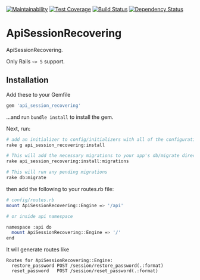 [![Maintainability](https://api.codeclimate.com/v1/badges/febb3376c6586f609650/maintainability)](https://codeclimate.com/github/DmytroStepaniuk/api_session_recovering/maintainability)
[![Test Coverage](https://api.codeclimate.com/v1/badges/febb3376c6586f609650/test_coverage)](https://codeclimate.com/github/DmytroStepaniuk/api_session_recovering/test_coverage)
[![Build Status](https://travis-ci.org/DmytroStepaniuk/api_session_recovering.svg?branch=master)](https://travis-ci.org/DmytroStepaniuk/api_session_recovering)
[![Dependency Status](https://gemnasium.com/badges/github.com/DmytroStepaniuk/api_session_recovering.svg)](https://gemnasium.com/github.com/DmytroStepaniuk/api_session_recovering)

# ApiSessionRecovering

ApiSessionRecovering.

Only Rails `~> 5` support.

## Installation

Add these to your Gemfile

``` ruby
gem 'api_session_recovering'
```

...and run `bundle install` to install the gem.

Next, run:

``` bash
# add an initializer to config/initializers with all of the configuration options
rake g api_session_recovering:install

# This will add the necessary migrations to your app's db/migrate directory
rake api_session_recovering:install:migrations

# This will run any pending migrations
rake db:migrate
```

then add the following to your routes.rb file:

``` bash
# config/routes.rb
mount ApiSessionRecovering::Engine => '/api'

# or inside api namespace

namespace :api do
  mount ApiSessionRecovering::Engine => '/'
end
```

It will generate routes like

```
Routes for ApiSessionRecovering::Engine:
  restore_password POST /session/restore_password(.:format)
  reset_password   POST /session/reset_password(.:format)
```
